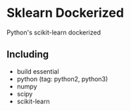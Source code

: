 # Sklearn Dockerized
Python's scikit-learn dockerized

## Including
- build essential
- python (tag: python2, python3)
- numpy
- scipy
- scikit-learn
